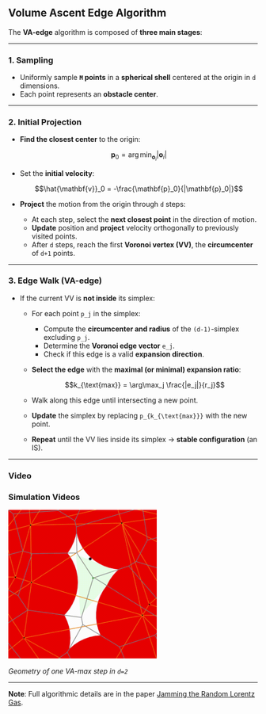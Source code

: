 ## **Volume Ascent Edge Algorithm**

The **VA-edge** algorithm is composed of **three main stages**:

---

### **1. Sampling**

* Uniformly sample **`M` points** in a **spherical shell** centered at the origin in `d` dimensions.
* Each point represents an **obstacle center**.

---

### **2. Initial Projection**

* **Find the closest center** to the origin:

  ```math
  \mathbf{p}_0 = \arg\min_{\mathbf{o}_i} |\mathbf{o}_i|
  ```
* Set the **initial velocity**:

  ```math
  \hat{\mathbf{v}}_0 = -\frac{\mathbf{p}_0}{|\mathbf{p}_0|}
  ```
* **Project** the motion from the origin through `d` steps:

  * At each step, select the **next closest point** in the direction of motion.
  * **Update** position and **project** velocity orthogonally to previously visited points.
  * After `d` steps, reach the first **Voronoi vertex (VV)**, the **circumcenter** of `d+1` points.

---

### **3. Edge Walk (VA-edge)**

* If the current VV is **not inside** its simplex:

  * For each point `p_j` in the simplex:

    * Compute the **circumcenter and radius** of the `(d-1)`-simplex excluding `p_j`.
    * Determine the **Voronoi edge vector** `e_j`.
    * Check if this edge is a valid **expansion direction**.
  * **Select the edge** with the **maximal (or minimal) expansion ratio**:

    ```math
    k_{\text{max}} = \arg\max_j \frac{|e_j|}{r_j}
    ```
  * Walk along this edge until intersecting a new point.
  * **Update** the simplex by replacing `p_{k_{\text{max}}}` with the new point.
  * **Repeat** until the VV lies inside its simplex → **stable configuration** (an IS).

---

### **Video**

### Simulation Videos
<img src="media/GradientDescentB.gif" width="300" alt="VA-max">

*Geometry of one VA-max step in `d=2`*

---

**Note**: Full algorithmic details are in the paper [Jamming the Random Lorentz Gas](https://arxiv.org/abs/2410.05784).
